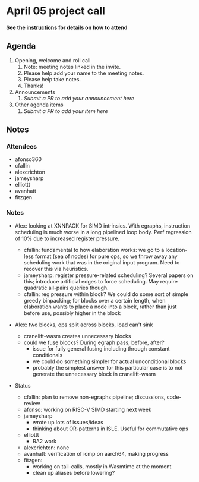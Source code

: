 # April 05 project call

**See the [instructions](../README.md) for details on how to attend**

## Agenda
1. Opening, welcome and roll call
    1. Note: meeting notes linked in the invite.
    1. Please help add your name to the meeting notes.
    1. Please help take notes.
    1. Thanks!
1. Announcements
    1. _Submit a PR to add your announcement here_
1. Other agenda items
    1. _Submit a PR to add your item here_

## Notes

### Attendees

- afonso360
- cfallin
- alexcrichton
- jameysharp
- elliottt
- avanhatt
- fitzgen

### Notes

- Alex: looking at XNNPACK for SIMD intrinsics. With egraphs, instruction
  scheduling is much worse in a long pipelined loop body. Perf regression of
  10% due to increased register pressure.
  - cfallin: fundamental to how elaboration works: we go to a location-less
    format (sea of nodes) for pure ops, so we throw away any scheduling work
    that was in the original input program. Need to recover this via
    heuristics.
  - jameysharp: register pressure-related scheduling? Several papers on this;
    introduce artificial edges to force scheduling. May require quadratic
    all-pairs queries though.
  - cfallin: reg pressure within block? We could do some sort of simple greedy
    binpacking; for blocks over a certain length, when elaboration wants to
    place a node into a block, rather than just before use, possibly higher in
    the block

- Alex: two blocks, ops split across blocks, load can't sink
  - cranelift-wasm creates unnecessary blocks
  - could we fuse blocks? During egraph pass, before, after?
    - issue for fully general fusing including through constant conditionals
    - we could do something simpler for actual unconditional blocks
    - probably the simplest answer for this particular case is to not generate
      the unnecessary block in cranelift-wasm

- Status
  - cfallin: plan to remove non-egraphs pipeline; discussions, code-review
  - afonso: working on RISC-V SIMD starting next week
  - jameysharp
    - wrote up lots of issues/ideas
    - thinking about OR-patterns in ISLE. Useful for commutative ops
  - elliottt
    - RA2 work
  - alexcrichton: none
  - avanhatt: verification of icmp on aarch64, making progress
  - fitzgen:
    - working on tail-calls, mostly in Wasmtime at the moment
    - clean up aliases before lowering?
